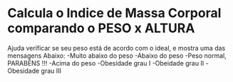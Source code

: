 # Calcula o Indice de Massa Corporal comparando o PESO x ALTURA
Ajuda verificar se seu peso está de acordo com o ideal, e mostra uma das mensagens Abaixo:
-Muito abaixo do peso
-Abaixo do peso
-Peso normal, PARABÉNS !!!
-Acima do peso
-Obesidade grau I
-Obeidade grau II
-Obesidade grau III
